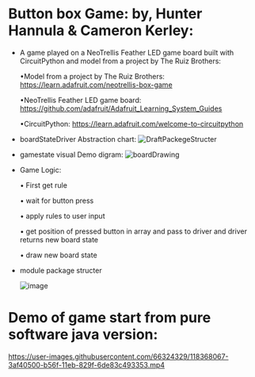 
# Button box Game: by, Hunter Hannula & Cameron Kerley: 
- A game played on a NeoTrellis Feather LED game board built with CircuitPython and model from a project by The Ruiz Brothers:

	•Model from a project by The Ruiz Brothers: https://learn.adafruit.com/neotrellis-box-game
	
	•NeoTrellis Feather LED game board: https://github.com/adafruit/Adafruit_Learning_System_Guides
	
	•CircuitPython: https://learn.adafruit.com/welcome-to-circuitpython
	
- boardStateDriver Abstraction chart:
	![DraftPackegeStructer](https://user-images.githubusercontent.com/66324329/118437126-0b98e180-b6b0-11eb-86d3-393a04a4331a.png)


- gamestate visual Demo digram:
![boardDrawing](https://user-images.githubusercontent.com/66324329/118375883-98e61400-b592-11eb-891f-f6c603d98c80.png)
	
- Game Logic:

	• First get rule

	• wait for button press

	• apply rules to user input

	• get position of pressed button in array and pass to driver and driver returns new board state
	
	• draw new board state
	


- module package structer

	![image](https://user-images.githubusercontent.com/66324329/118762892-f99c7780-b844-11eb-9d72-7e87811b56a1.png)

# Demo of game start from pure software java version:
https://user-images.githubusercontent.com/66324329/118368067-3af40500-b56f-11eb-829f-6de83c493353.mp4



